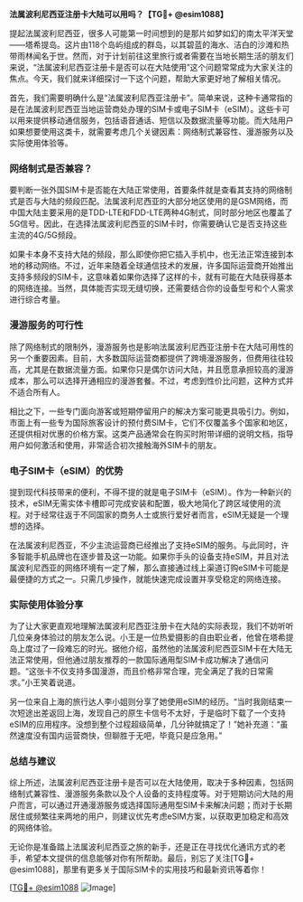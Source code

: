 **法属波利尼西亚注册卡大陆可以用吗？【TG💪+ @esim1088】**

提起法属波利尼西亚，很多人可能第一时间想到的是那片如梦如幻的南太平洋天堂——塔希提岛。这片由118个岛屿组成的群岛，以其碧蓝的海水、洁白的沙滩和热带雨林闻名于世。然而，对于计划前往这里旅行或者需要在当地长期生活的朋友们来说，“法属波利尼西亚注册卡是否可以在大陆使用”这个问题常常成为大家关注的焦点。今天，我们就来详细探讨一下这个问题，帮助大家更好地了解相关情况。

首先，我们需要明确什么是“法属波利尼西亚注册卡”。简单来说，这种卡通常指的是在法属波利尼西亚当地运营商处办理的SIM卡或电子SIM卡（eSIM）。这些卡可以用来提供移动通信服务，包括语音通话、短信以及数据流量等功能。而大陆用户如果想要使用这类卡，就需要考虑几个关键因素：网络制式兼容性、漫游服务以及实际使用体验等。

### **网络制式是否兼容？**

要判断一张外国SIM卡是否能在大陆正常使用，首要条件就是查看其支持的网络制式是否与大陆的频段匹配。法属波利尼西亚的大部分地区使用的是GSM网络，而中国大陆主要采用的是TDD-LTE和FDD-LTE两种4G制式，同时部分地区也覆盖了5G信号。因此，在选择法属波利尼西亚的SIM卡时，你需要确认它是否支持这些主流的4G/5G频段。

如果卡本身不支持大陆的频段，那么即使你把它插入手机中，也无法正常连接到本地的移动网络。不过，近年来随着全球通信技术的发展，许多国际运营商开始推出支持多频段的SIM卡，这意味着如果你选择了这样的卡，就有可能在大陆获得基本的网络连接。当然，具体能否实现无缝切换，还需要结合你的设备型号和个人需求进行综合考量。

### **漫游服务的可行性**

除了网络制式的限制外，漫游服务也是影响法属波利尼西亚注册卡在大陆可用性的另一个重要因素。目前，大多数国际运营商都提供了跨境漫游服务，但费用往往较高，尤其是在数据流量方面。如果你只是偶尔访问大陆，并且愿意承担较高的漫游成本，那么可以选择开通相应的漫游套餐。不过，考虑到性价比问题，这种方式并不适合所有人。

相比之下，一些专门面向游客或短期停留用户的解决方案可能更具吸引力。例如，市面上有一些专为国际旅客设计的预付费SIM卡，它们不仅覆盖多个国家和地区，还提供相对优惠的价格方案。这类产品通常会在购买时附带详细的说明文档，指导用户如何激活和使用，非常适合初次接触海外SIM卡的朋友。

### **电子SIM卡（eSIM）的优势**

提到现代科技带来的便利，不得不提的就是电子SIM卡（eSIM）。作为一种新兴的技术，eSIM无需实体卡槽即可完成安装和配置，极大地简化了跨区域使用的流程。对于经常往返于不同国家的商务人士或旅行爱好者而言，eSIM无疑是一个理想的选择。

在法属波利尼西亚，不少主流运营商已经推出了支持eSIM的服务。与此同时，许多智能手机品牌也在逐步普及这一功能。如果你手头的设备支持eSIM，并且对法属波利尼西亚的网络环境有一定了解，那么直接通过线上渠道订购eSIM卡可能是最便捷的方式之一。只需几步操作，就能快速完成设置并享受稳定的网络连接。

### **实际使用体验分享**

为了让大家更直观地理解法属波利尼西亚注册卡在大陆的实际表现，我们不妨听听几位亲身体验过的朋友怎么说。小王是一位热爱摄影的自由职业者，他曾在塔希提岛上度过了一段难忘的时光。据他介绍，虽然他的法属波利尼西亚SIM卡在大陆无法正常使用，但他通过朋友推荐的一款国际通用型SIM卡成功解决了通信问题。“这张卡不仅支持多国漫游，而且价格非常合理，完全满足了我的日常需求。”小王笑着说道。

另一位来自上海的旅行达人李小姐则分享了她使用eSIM的经历。“当时我刚结束一次短途出差返回上海，发现自己的原生卡信号不太好，于是临时下载了一个支持eSIM的应用程序。没想到整个过程超级简单，几分钟就搞定了！”她补充道：“虽然速度没有国内运营商快，但聊胜于无吧，毕竟只是应急用。”

### **总结与建议**

综上所述，法属波利尼西亚注册卡是否可以在大陆使用，取决于多种因素，包括网络制式兼容性、漫游服务条款以及个人设备的支持程度等。对于短期访问大陆的用户而言，可以通过开通漫游服务或选择国际通用型SIM卡来解决问题；而对于长期居住或频繁往来两地的用户，则建议优先考虑eSIM方案，以获取更加稳定和高效的网络体验。

无论你是准备踏上法属波利尼西亚之旅的新手，还是正在寻找优化通讯方式的老手，希望本文提供的信息能够对你有所帮助。最后，别忘了关注[TG💪+ @esim1088]，那里有更多关于国际SIM卡的实用技巧和最新资讯等着你！

[[TG💪+ @esim1088](https://t.me/s/esim1088) ![Image](https://i.postimg.cc/4NQfJmqS/Snipaste-2025-05-13-00-14-12.png)]